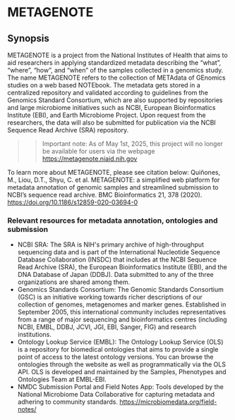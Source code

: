 # METAGENOTE

## Synopsis ## 
METAGENOTE is a project from the National Institutes of Health that aims to aid researchers in applying standardized metadata describing the “what”, “where”, “how”, and “when” of the samples collected in a genomics study. The name METAGENOTE refers to the collection of METAdata of GEnomics studies on a web based NOTEbook. The metadata gets stored in a centralized repository and validated according to guidelines from the Genomics Standard Consortium, which are also supported by repositories and large microbiome initiatives such as NCBI, European Bioinformatics Institute (EBI), and Earth Microbiome Project. Upon request from the researchers, the data will also be submitted for publication via the NCBI Sequence Read Archive (SRA) repository.

>>Important note: As of May 1st, 2025, this project will no longer be available for users via the webpage https://metagenote.niaid.nih.gov 

To learn more about METAGENOTE, please see citation below:
Quiñones, M., Liou, D.T., Shyu, C. et al. METAGENOTE: a simplified web platform for metadata annotation of genomic samples and streamlined submission to NCBI’s sequence read archive. BMC Bioinformatics 21, 378 (2020). https://doi.org/10.1186/s12859-020-03694-0

### Relevant resources for metadata annotation, ontologies and submission
-	NCBI SRA: The SRA is NIH's primary archive of high-throughput sequencing data and is part of the International Nucleotide Sequence Database Collaboration (INSDC) that includes at the NCBI Sequence Read Archive (SRA), the European Bioinformatics Institute (EBI), and the DNA Database of Japan (DDBJ). Data submitted to any of the three organizations are shared among them.  
-	Genomics Standards Consortium: The Genomic Standards Consortium (GSC) is an initiative working towards richer descriptions of our collection of genomes, metagenomes and marker genes. Established in September 2005, this international community includes representatives from a range of major sequencing and bioinformatics centres (including NCBI, EMBL, DDBJ, JCVI, JGI, EBI, Sanger, FIG) and research institutions.
-	Ontology Lookup Service (EMBL): The Ontology Lookup Service (OLS) is a repository for biomedical ontologies that aims to provide a single point of access to the latest ontology versions. You can browse the ontologies through the website as well as programmatically via the OLS API. OLS is developed and maintained by the Samples, Phenotypes and Ontologies Team at EMBL-EBI.
-	NMDC Submission Portal and Field Notes App: Tools developed by the National Microbiome Data Collaborative for capturing metadata and adhering to community standards.  https://microbiomedata.org/field-notes/ 

